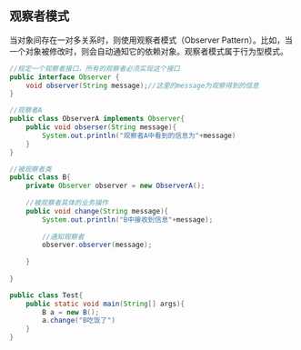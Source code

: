 ## 观察者模式

当对象间存在一对多关系时，则使用观察者模式（Observer Pattern）。比如，当一个对象被修改时，则会自动通知它的依赖对象。观察者模式属于行为型模式。

```java
//规定一个观察者接口，所有的观察者必须实现这个接口
public interface Observer {
    void observer(String message);//这里的message为观察得到的信息
}
```

```java
//观察者A
public class ObserverA implements Observer{
    public void obserser(String message){
        System.out.println("观察者A中看到的信息为"+message)
    }
}
```

```java
//被观察者类
public class B{
    private Observer observer = new ObserverA();
    
    //被观察者具体的业务操作
    public void change(String message){
        System.out.println("B中接收到信息"+message);
        
        //通知观察者
        observer.observer(message);
        
    }
    
}
```



```java
public class Test{
    public static void main(String[] args){
        B a = new B();
        a.change("B吃饭了")
    }
}
```

